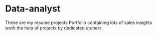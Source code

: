 # Data-analyst
These are my resume projects
Portfolio containing lots of sales insights wuth the help of projects by dedicated utubers
